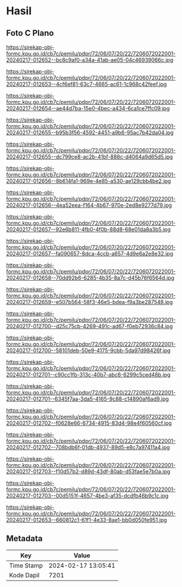 # Hasil

## Foto C Plano

https://sirekap-obj-formc.kpu.go.id/cb7c/pemilu/pdpr/72/06/07/20/22/7206072022001-20240217-012652--bc8c9af0-a34a-41ab-ae05-04c46939066c.jpg

https://sirekap-obj-formc.kpu.go.id/cb7c/pemilu/pdpr/72/06/07/20/22/7206072022001-20240217-012653--4cf6ef81-63c7-4665-ac61-1c968c42feef.jpg

https://sirekap-obj-formc.kpu.go.id/cb7c/pemilu/pdpr/72/06/07/20/22/7206072022001-20240217-012654--ae44d7ba-15e0-4bec-a434-6ca1ce7ffc09.jpg

https://sirekap-obj-formc.kpu.go.id/cb7c/pemilu/pdpr/72/06/07/20/22/7206072022001-20240217-012655--b95b3f56-4592-4451-a9b6-95ac7b42da04.jpg

https://sirekap-obj-formc.kpu.go.id/cb7c/pemilu/pdpr/72/06/07/20/22/7206072022001-20240217-012655--dc799ce8-ac2b-41bf-888c-d4064a9d65d5.jpg

https://sirekap-obj-formc.kpu.go.id/cb7c/pemilu/pdpr/72/06/07/20/22/7206072022001-20240217-012656--8b614fa1-969e-4e85-a530-ae129cbb4be2.jpg

https://sirekap-obj-formc.kpu.go.id/cb7c/pemilu/pdpr/72/06/07/20/22/7206072022001-20240217-012656--4ea52eea-f164-4b67-970e-2ed8e9277d79.jpg

https://sirekap-obj-formc.kpu.go.id/cb7c/pemilu/pdpr/72/06/07/20/22/7206072022001-20240217-012657--92e6b811-4fb0-4f0b-88d8-68e01da8a3b5.jpg

https://sirekap-obj-formc.kpu.go.id/cb7c/pemilu/pdpr/72/06/07/20/22/7206072022001-20240217-012657--fa090657-8dca-4ccb-a657-4d9e6a2e8e32.jpg

https://sirekap-obj-formc.kpu.go.id/cb7c/pemilu/pdpr/72/06/07/20/22/7206072022001-20240217-012658--70dd92b6-6285-4b35-8a7c-d45b76f6564d.jpg

https://sirekap-obj-formc.kpu.go.id/cb7c/pemilu/pdpr/72/06/07/20/22/7206072022001-20240217-012659--e507b564-58f3-46e5-bdea-f9a3be287548.jpg

https://sirekap-obj-formc.kpu.go.id/cb7c/pemilu/pdpr/72/06/07/20/22/7206072022001-20240217-012700--d25c75cb-4269-491c-ad67-f0eb72936c84.jpg

https://sirekap-obj-formc.kpu.go.id/cb7c/pemilu/pdpr/72/06/07/20/22/7206072022001-20240217-012700--58101deb-50e9-4175-9cbb-5da97d98426f.jpg

https://sirekap-obj-formc.kpu.go.id/cb7c/pemilu/pdpr/72/06/07/20/22/7206072022001-20240217-012701--c90cc1fb-313c-40b7-abc6-6299c5ced48b.jpg

https://sirekap-obj-formc.kpu.go.id/cb7c/pemilu/pdpr/72/06/07/20/22/7206072022001-20240217-012701--6345f7aa-3da5-4165-9c88-c14890af6ad9.jpg

https://sirekap-obj-formc.kpu.go.id/cb7c/pemilu/pdpr/72/06/07/20/22/7206072022001-20240217-012702--f0628e66-6734-4915-83d4-98e4f60560cf.jpg

https://sirekap-obj-formc.kpu.go.id/cb7c/pemilu/pdpr/72/06/07/20/22/7206072022001-20240217-012702--708bdb6f-01db-4937-89d5-e8c7a97411a4.jpg

https://sirekap-obj-formc.kpu.go.id/cb7c/pemilu/pdpr/72/06/07/20/22/7206072022001-20240217-012703--f10d57b2-d89d-43df-80ab-d53fae5e7b0a.jpg

https://sirekap-obj-formc.kpu.go.id/cb7c/pemilu/pdpr/72/06/07/20/22/7206072022001-20240217-012703--00d5151f-4657-4be3-af35-dcdfb46b9c1c.jpg

https://sirekap-obj-formc.kpu.go.id/cb7c/pemilu/pdpr/72/06/07/20/22/7206072022001-20240217-012653--660812c1-61f1-4e33-8ae1-bb0d050fe951.jpg


## Metadata

| Key        | Value               |
| ---------- | ------------------- |
| Time Stamp | 2024-02-17 13:05:41 |
| Kode Dapil | 7201                |



